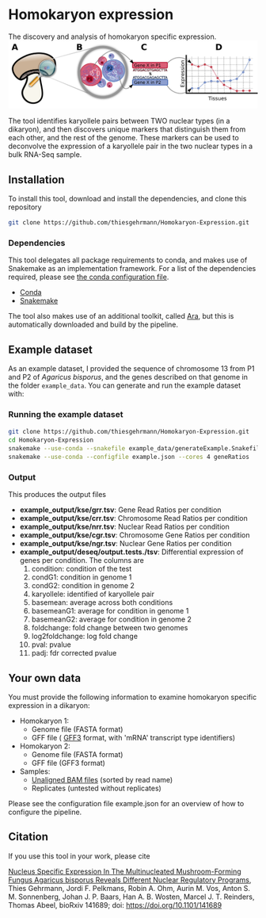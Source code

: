 # Homokaryon expression
The discovery and analysis of homokaryon specific expression.
![The General Overview of Homokaryon Specific Expression](readme/figure0.png)

The tool identifies karyollele pairs between TWO nuclear types (in a dikaryon), and then discovers unique markers that distinguish them from each other, and the rest of the genome.
These markers can be used to deconvolve the expression of a karyollele pair in the two nuclear types in a bulk RNA-Seq sample.

## Installation

To install this tool, download and install the dependencies, and clone this repository

```bash
git clone https://github.com/thiesgehrmann/Homokaryon-Expression.git
```

### Dependencies
  This tool delegates all package requirements to conda, and makes use of Snakemake as an implementation framework.
  For a list of the dependencies required, please see [the conda configuration file](pipeline_components/snakemake.yaml).
  * [Conda](https://conda.io/docs/)
  * [Snakemake](https://snakemake.readthedocs.io/en/stable/)

  The tool also makes use of an additional toolkit, called [Ara](https://github.com/AbeelLab/ara/), but this is automatically downloaded and build by the pipeline.

## Example dataset
  As an example dataset, I provided the sequence of chromosome 13 from P1 and P2 of *Agaricus bisporus*, and the genes described on that genome in the folder `example_data`.
  You can generate and run the example dataset with:

### Running the example dataset

```bash
git clone https://github.com/thiesgehrmann/Homokaryon-Expression.git
cd Homokaryon-Expression
snakemake --use-conda --snakefile example_data/generateExample.Snakefile --configfile --cores 4 example.json genBam # Generate the sequencing data
snakemake --use-conda --configfile example.json --cores 4 geneRatios
```

### Output
This produces the output files

 * **example_output/kse/grr.tsv**: Gene Read Ratios per condition
 * **example_output/kse/crr.tsv**: Chromosome Read Ratios per condition
 * **example_output/kse/nrr.tsv**: Nuclear Read Ratios per condition
 * **example_output/kse/cgr.tsv**: Chromosome Gene Ratios per condition
 * **example_output/kse/ngr.tsv**: Nuclear Gene Ratios per condition
 * **example_output/deseq/output.tests./tsv**: Differential expression of genes per condition. The columns are 
   1. condition: condition of the test
   2. condG1: condition in genome 1
   3. condG2: condition in genome 2
   4. karyollele: identified of karyollele pair
   5. basemean: average across both conditions
   6. basemeanG1: average for condition in genome 1
   7. basemeanG2: average for condition in genome 2
   8. foldchange: fold change between two genomes
   9. log2foldchange: log fold change
   10. pval: pvalue
   11. padj: fdr corrected pvalue

## Your own data

You must provide the following information to examine homokaryon specific expression in a dikaryon:

 * Homokaryon 1:
   * Genome file (FASTA format)
   * GFF file ( [GFF3](http://gmod.org/wiki/GFF3) format, with 'mRNA' transcript type identifiers)
 * Homokaryon 2:
   * Genome file (FASTA format)
   * GFF file (GFF3 format)
 * Samples:
   * [Unaligned BAM files](https://gatkforums.broadinstitute.org/gatk/discussion/6484/how-to-generate-an-unmapped-bam-from-fastq-or-aligned-bam]) (sorted by read name)
   * Replicates (untested without replicates)

Please see the configuration file example.json for an overview of how to configure the pipeline.


## Citation

If you use this tool in your work, please cite

[Nucleus Specific Expression In The Multinucleated Mushroom-Forming Fungus Agaricus bisporus Reveals Different Nuclear Regulatory Programs](http://www.biorxiv.org/content/early/2017/07/04/141689),
Thies Gehrmann, Jordi F. Pelkmans, Robin A. Ohm, Aurin M. Vos, Anton S. M. Sonnenberg, Johan J. P. Baars, Han A. B. Wosten, Marcel J. T. Reinders, Thomas Abeel,
bioRxiv 141689; doi: https://doi.org/10.1101/141689

